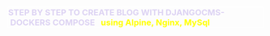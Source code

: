 <h3  style="color:#DdD3F3; border:1px solid white">STEP BY STEP TO CREATE BLOG WITH<span>&nbsp;DJANGOCMS</span>- <span>&nbsp;</span>DOCKERS COMPOSE  <span style="color:yellow">&nbsp; using Alpine, Nginx, MySql</span></h3>


